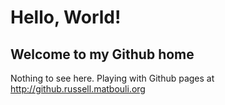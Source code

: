 # Hello, World!
## Welcome to my Github home

Nothing to see here. Playing with Github pages at http://github.russell.matbouli.org
